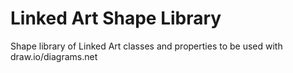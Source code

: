 # Linked Art Shape Library
Shape library of Linked Art classes and properties to be used with draw.io/diagrams.net
